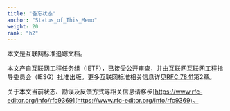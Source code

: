 ```yaml
---
title: "备忘状态"
anchor: "Status_of_This_Memo"
weight: 20
rank: "h2"
---
```


本文是互联网标准追踪文档。

本文产自互联网工程任务组（IETF），已接受公开审查，并由互联网互联网工程指导委员会（IESG）批准出版。更多互联网标准相关信息详见[RFC 7841](https://datatracker.ietf.org/doc/rfc7841/)第2章。

关于本文当前状态、勘误及反馈方式等相关信息请移步[https://www.rfc-editor.org/info/rfc9369](https://www.rfc-editor.org/info/rfc9369)。

